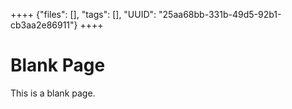 ++++
{"files": [], "tags": [], "UUID": "25aa68bb-331b-49d5-92b1-cb3aa2e86911"}
++++

# Blank Page
This is a blank page.
